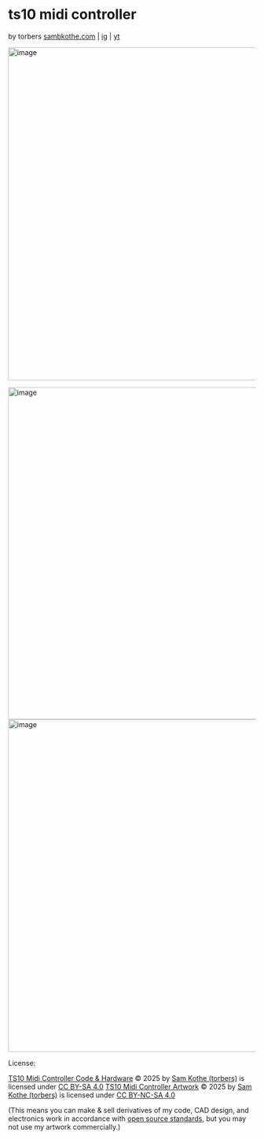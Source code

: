 # ts10 midi controller

by torbers
[sambkothe.com](sambkothe.com) | [ig](https://www.instagram.com/torbersdog/) | [yt](https://www.youtube.com/@torbersdog)

[<img width="1205" height="678" alt="image" src="https://github.com/user-attachments/assets/4708393b-f708-4a63-a051-dfa22a8d6fab" />](https://learn.adafruit.com/welcome-to-circuitpython/installing-mu-editor)

<img width="1203" height="676" alt="image" src="https://github.com/user-attachments/assets/3b2cacc5-c8b3-4643-aa21-35e7ab223c3a" />

<img width="1203" height="677" alt="image" src="https://github.com/user-attachments/assets/d5c53b74-d712-4e4a-a85f-5e1d9ec36548" />







License:

<a href="https://github.com/torbers/ts10">TS10 Midi Controller Code & Hardware</a> © 2025 by <a href="http://sambkothe.com">Sam Kothe (torbers)</a> is licensed under <a href="https://creativecommons.org/licenses/by-sa/4.0/">CC BY-SA 4.0</a>
<a href="https://github.com/torbers/ts10">TS10 Midi Controller Artwork</a> © 2025 by <a href="http://sambkothe.com">Sam Kothe (torbers)</a> is licensed under <a href="https://creativecommons.org/licenses/by-nc-sa/4.0/">CC BY-NC-SA 4.0</a>

(This means you can make & sell derivatives of my code, CAD design, and electronics work in accordance with [open source standards](https://opensource.org/osd), but you may not use my artwork commercially.)
